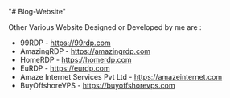 "# Blog-Website" 

Other Various Website Designed or Developed by me are :

* 99RDP - https://99rdp.com
* AmazingRDP - https://amazingrdp.com
* HomeRDP - https://homerdp.com
* EuRDP - https://eurdp.com
* Amaze Internet Services Pvt Ltd - https://amazeinternet.com
* BuyOffshoreVPS - https://buyoffshorevps.com
